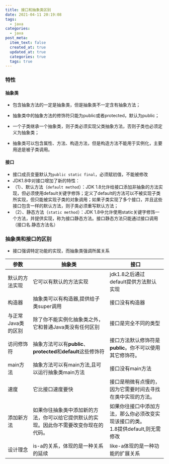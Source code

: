 ```yaml
---
title: 接口和抽象类区别
date: 2021-04-11 20:19:08
tags:
  - java
categories:
  - java
post_meta:
  item_text: false
  created_at: true
  updated_at: true
  categories: true
  tags: true  
---
```


### 特性

#### 抽象类

* 包含抽象方法的一定是抽象类，但是抽象类不一定含有抽象方法；

* 抽象类中的抽象方法的修饰符只能为public或者protected，默认为public；

* 一个子类继承一个抽象类，则子类必须实现父类抽象方法，否则子类也必须定义为抽象类；

* 抽象类可以包含属性、方法、构造方法，但是构造方法不能用于实例化，主要用途是被子类调用。

#### 接口

- 接口成员变量默认为`public static final`，必须赋初值，不能被修改
- JDK1.8中对接口增加了新的特性：
- （1）、默认方法（`default method`）：JDK 1.8允许给接口添加非抽象的方法实现，但必须使用default关键字修饰；定义了default的方法可以不被实现子类所实现，但只能被实现子类的对象调用；如果子类实现了多个接口，并且这些接口包含一样的默认方法，则子类必须重写默认方法；
- （2）、静态方法（`static method`）：JDK 1.8中允许使用static关键字修饰一个方法，并提供实现，称为接口静态方法。接口静态方法只能通过接口调用（接口名.静态方法名）

### 抽象类和接口的区别

* 接口强调特定功能的实现，而抽象类强调所属关系



| **参数**           | **抽象类**                                                   | **接口**                                                     |
| ------------------ | ------------------------------------------------------------ | ------------------------------------------------------------ |
| 默认的方法实现     | 它可以有默认的方法实现                                       | jdk1.8之后通过default提供方法默认实现                        |
| 构造器             | 抽象类可以有构造器,提供给子类super调用                       | 接口没有构造器                                               |
| 与正常Java类的区别 | 除了你不能实例化抽象类之外，它和普通Java类没有任何区别       | 接口是完全不同的类型                                         |
| 访问修饰符         | 抽象方法可以有**public**、**protected**和**default**这些修饰符 | 接口方法默认修饰符是**public**。你不可以使用其它修饰符。     |
| main方法           | 抽象方法可以有main方法,且可以运行抽象类main方法              | 接口没有main方法                                             |
| 速度               | 它比接口速度要快                                             | 接口是稍微有点慢的，因为它需要时间去寻找在类中实现的方法。   |
| 添加新方法         | 如果你往抽象类中添加新的方法，你可以给它提供默认的实现。因此你不需要改变你现在的代码。 | 如果你往接口中添加方法，那么你必须改变实现该接口的类。<br />1.8提供default,则无需修改 |
| 设计理念           | is-a的关系，体现的是一种关系的延续                           | like-a体现的是一种功能的扩展关系                             |

